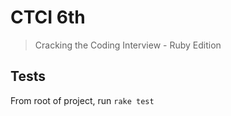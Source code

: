# CTCI 6th

> Cracking the Coding Interview - Ruby Edition

## Tests

From root of project, run `rake test`
